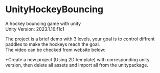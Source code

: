 # UnityHockeyBouncing
A hockey bouncing game with unity  
Unity Version: 2023.1.16.f1c1  

The project is a brief demo with 3 levels, your goal is to control diffrent paddles to make the hockeys reach the goal.  
The video can be checked from website below:  


*Create a new project (Using 2D template) with corresponding unity version, then delete all assets and import all from the unitypackage.  
